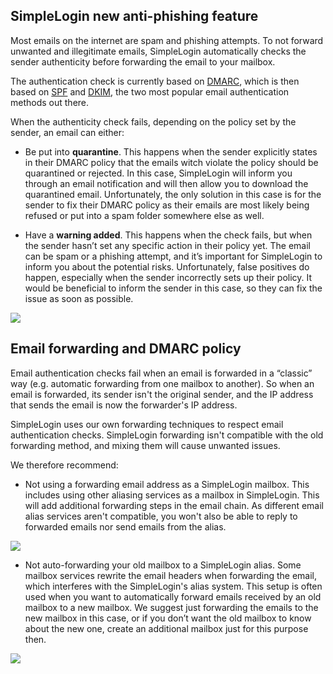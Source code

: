 ## SimpleLogin new anti-phishing feature

Most emails on the internet are spam and phishing attempts. To not forward unwanted and illegitimate emails, SimpleLogin automatically checks the sender authenticity before forwarding the email to your mailbox.

The authentication check is currently based on [DMARC](https://en.wikipedia.org/wiki/DMARC), which is then based on [SPF](https://en.wikipedia.org/wiki/Sender_Policy_Framework) and [DKIM](https://en.wikipedia.org/wiki/DomainKeys_Identified_Mail), the two most popular email authentication methods out there.

When the authenticity check fails, depending on the policy set by the sender, an email can either:

- Be put into **quarantine**. This happens when the sender explicitly states in their DMARC policy that the emails witch violate the policy should be quarantined or rejected. In this case, SimpleLogin will inform you through an email notification and will then allow you to download the quarantined email. Unfortunately, the only solution in this case is for the sender to fix their DMARC policy as their emails are most likely being refused or put into a spam folder somewhere else as well.

- Have a **warning added**. This happens when the check fails, but when the sender hasn’t set any specific action in their policy yet. The email can be spam or a phishing attempt, and it’s important for SimpleLogin to inform you about the potential risks. Unfortunately, false positives do happen, especially when the sender incorrectly sets up their policy. It would be beneficial to inform the sender in this case, so they can fix the issue as soon as possible.

![](anti-phishing/section.png)

## Email forwarding and DMARC policy

Email authentication checks fail when an email is forwarded in a “classic” way (e.g. automatic forwarding from one mailbox to another). So when an email is forwarded, its sender isn't the original sender, and the IP address that sends the email is now the forwarder's IP address.

SimpleLogin uses our own forwarding techniques to respect email authentication checks. SimpleLogin forwarding isn't compatible with the old forwarding method, and mixing them will cause unwanted issues. 

We therefore recommend:

-	Not using a forwarding email address as a SimpleLogin mailbox. This includes using other aliasing services as a mailbox in SimpleLogin. This will add additional forwarding steps in the email chain. As different email alias services aren't compatible, you won't also be able to reply to forwarded emails nor send emails from the alias. 

![](anti-phishing/mailbox-is-alias.png)

-	Not auto-forwarding your old mailbox to a SimpleLogin alias. Some mailbox services rewrite the email headers when forwarding the email, which interferes with the SimpleLogin's alias system. This setup is often used when you want to automatically forward emails received by an old mailbox to a new mailbox. We suggest just forwarding the emails to the new mailbox in this case, or if you don’t want the old mailbox to know about the new one, create an additional mailbox just for this purpose then.

![](anti-phishing/old-mailbox.png)
